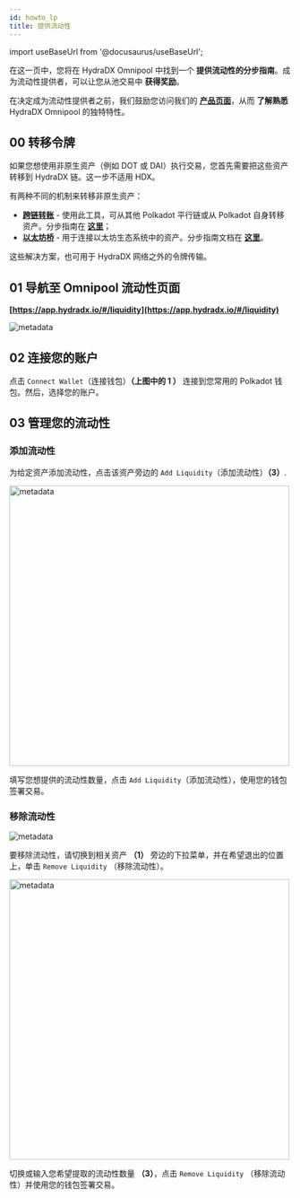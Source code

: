 ```yaml
---
id: howto_lp
title: 提供流动性
---
```


import useBaseUrl from '@docusaurus/useBaseUrl';

在这一页中，您将在 HydraDX Omnipool 中找到一个 **提供流动性的分步指南**。成为流动性提供者，可以让您从池交易中 **获得奖励**。

在决定成为流动性提供者之前，我们鼓励您访问我们的 **[产品页面](/)**，从而 **了解熟悉** HydraDX Omnipool 的独特特性。

## 00 转移令牌
如果您想使用非原生资产（例如 DOT 或 DAI）执行交易，您首先需要把这些资产转移到 HydraDX 链。这一步不适用 HDX。

有两种不同的机制来转移非原生资产：
* **[跨链转账](https://app.hydradx.io/#/cross-chain)** - 使用此工具，可从其他 Polkadot 平行链或从 Polkadot 自身转移资产。分步指南在 **[这里](howto_xcm)**；
* **[以太坊桥](https://www.portalbridge.com/#/transfer)** - 用于连接以太坊生态系统中的资产。分步指南文档在 **[这里](/howto_bridge)**。

这些解决方案，也可用于 HydraDX 网络之外的令牌传输。

## 01 导航至 Omnipool 流动性页面
**[https://app.hydradx.io/#/liquidity](https://app.hydradx.io/#/liquidity)**

<div style={{textAlign: 'center'}}>
  <img alt="metadata" src={useBaseUrl('/howto_lp/lp_screen.jpg')} />
</div>

## 02 连接您的账户
点击 `Connect Wallet`（连接钱包）**（上图中的 1 ）** 连接到您常用的 Polkadot 钱包。然后，选择您的账户。

## 03 管理您的流动性

### 添加流动性
为给定资产添加流动性，点击该资产旁边的 `Add Liquidity`（添加流动性）**（3）**.

<div style={{textAlign: 'center'}}>
  <img alt="metadata" src={useBaseUrl('/howto_lp/add.jpg')} width="500px" />
</div>

填写您想提供的流动性数量，点击 `Add Liquidity`（添加流动性），使用您的钱包签署交易。

### 移除流动性
<div style={{textAlign: 'center'}}>
  <img alt="metadata" src={useBaseUrl('/howto_lp/remove_1.jpg')} />
</div>

要移除流动性，请切换到相关资产 **（1）** 旁边的下拉菜单，并在希望退出的位置上，单击 `Remove Liquidity` （移除流动性）。

<div style={{textAlign: 'center'}}>
  <img alt="metadata" src={useBaseUrl('/howto_lp/remove_2.jpg')} width="500px" />
</div>

切换或输入您希望提取的流动性数量 **（3）**，点击 `Remove Liquidity` （移除流动性）并使用您的钱包签署交易。
